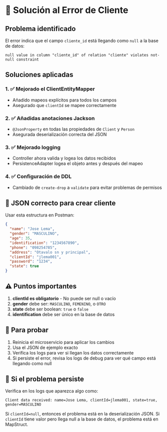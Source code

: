 # 🐛 Solución al Error de Cliente

## Problema identificado
El error indica que el campo `cliente_id` está llegando como `null` a la base de datos:
```
null value in column "cliente_id" of relation "cliente" violates not-null constraint
```

## Soluciones aplicadas

### 1. ✅ Mejorado el ClientEntityMapper
- Añadido mapeos explícitos para todos los campos
- Asegurado que `clientId` se mapee correctamente

### 2. ✅ Añadidas anotaciones Jackson
- `@JsonProperty` en todas las propiedades de `Client` y `Person`
- Asegurada deserialización correcta del JSON

### 3. ✅ Mejorado logging
- Controller ahora valida y logea los datos recibidos
- PersistenceAdapter logea el objeto antes y después del mapeo

### 4. ✅ Configuración de DDL
- Cambiado de `create-drop` a `validate` para evitar problemas de permisos

## 📝 JSON correcto para crear cliente

Usar esta estructura en Postman:

```json
{
  "name": "Jose Lema",
  "gender": "MASCULINO", 
  "age": 35,
  "identification": "1234567890",
  "phone": "098254785",
  "address": "Otavalo sn y principal",
  "clientId": "jlema001",
  "password": "1234",
  "state": true
}
```

## ⚠️ Puntos importantes

1. **clientId es obligatorio** - No puede ser null o vacío
2. **gender** debe ser: `MASCULINO`, `FEMENINO`, o `OTRO`
3. **state** debe ser boolean: `true` o `false`
4. **identification** debe ser único en la base de datos

## 🔧 Para probar

1. Reinicia el microservicio para aplicar los cambios
2. Usa el JSON de ejemplo exacto
3. Verifica los logs para ver si llegan los datos correctamente
4. Si persiste el error, revisa los logs de debug para ver qué campo está llegando como null

## 🚨 Si el problema persiste

Verifica en los logs que aparezca algo como:
```
Client data received: name=Jose Lema, clientId=jlema001, state=true, gender=MASCULINO
```

Si `clientId=null`, entonces el problema está en la deserialización JSON.
Si `clientId` tiene valor pero llega null a la base de datos, el problema está en MapStruct.